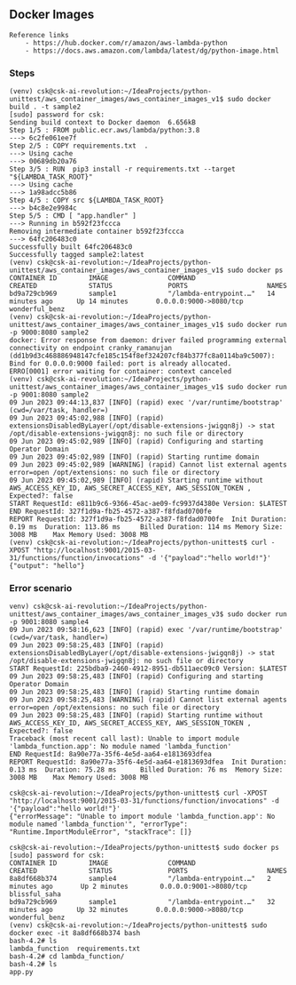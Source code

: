 
## Docker Images 
    Reference links
        - https://hub.docker.com/r/amazon/aws-lambda-python
        - https://docs.aws.amazon.com/lambda/latest/dg/python-image.html

### Steps

    (venv) csk@csk-ai-revolution:~/IdeaProjects/python-unittest/aws_container_images/aws_container_images_v1$ sudo docker build . -t sample2
    [sudo] password for csk:
    Sending build context to Docker daemon  6.656kB
    Step 1/5 : FROM public.ecr.aws/lambda/python:3.8
    ---> 6c2fe061ee7f
    Step 2/5 : COPY requirements.txt  .
    ---> Using cache
    ---> 00689db20a76
    Step 3/5 : RUN  pip3 install -r requirements.txt --target "${LAMBDA_TASK_ROOT}"
    ---> Using cache
    ---> 1a98adcc5b86
    Step 4/5 : COPY src ${LAMBDA_TASK_ROOT}
    ---> b4c8e2e9984c
    Step 5/5 : CMD [ "app.handler" ]
    ---> Running in b592f23fccca
    Removing intermediate container b592f23fccca
    ---> 64fc206483c0
    Successfully built 64fc206483c0
    Successfully tagged sample2:latest
    (venv) csk@csk-ai-revolution:~/IdeaProjects/python-unittest/aws_container_images/aws_container_images_v1$ sudo docker ps
    CONTAINER ID        IMAGE               COMMAND                  CREATED             STATUS              PORTS                    NAMES
    bd9a729cb969        sample1             "/lambda-entrypoint.…"   14 minutes ago      Up 14 minutes       0.0.0.0:9000->8080/tcp   wonderful_benz
    (venv) csk@csk-ai-revolution:~/IdeaProjects/python-unittest/aws_container_images/aws_container_images_v1$ sudo docker run -p 9000:8080 sample2
    docker: Error response from daemon: driver failed programming external connectivity on endpoint cranky_ramanujan (dd1b9d3c468886948147cfe185c154f8ef324207cf84b377fc8a0114ba9c5007): Bind for 0.0.0.0:9000 failed: port is already allocated.
    ERRO[0001] error waiting for container: context canceled
    (venv) csk@csk-ai-revolution:~/IdeaProjects/python-unittest/aws_container_images/aws_container_images_v1$ sudo docker run -p 9001:8080 sample2
    09 Jun 2023 09:44:13,837 [INFO] (rapid) exec '/var/runtime/bootstrap' (cwd=/var/task, handler=)
    09 Jun 2023 09:45:02,988 [INFO] (rapid) extensionsDisabledByLayer(/opt/disable-extensions-jwigqn8j) -> stat /opt/disable-extensions-jwigqn8j: no such file or directory
    09 Jun 2023 09:45:02,989 [INFO] (rapid) Configuring and starting Operator Domain
    09 Jun 2023 09:45:02,989 [INFO] (rapid) Starting runtime domain
    09 Jun 2023 09:45:02,989 [WARNING] (rapid) Cannot list external agents error=open /opt/extensions: no such file or directory
    09 Jun 2023 09:45:02,989 [INFO] (rapid) Starting runtime without AWS_ACCESS_KEY_ID, AWS_SECRET_ACCESS_KEY, AWS_SESSION_TOKEN , Expected?: false
    START RequestId: e811b9c6-9366-45ac-ae09-fc9937d4380e Version: $LATEST
    END RequestId: 327f1d9a-fb25-4572-a387-f8fdad0700fe
    REPORT RequestId: 327f1d9a-fb25-4572-a387-f8fdad0700fe  Init Duration: 0.19 ms  Duration: 113.86 ms     Billed Duration: 114 ms Memory Size: 3008 MB    Max Memory Used: 3008 MB
    (venv) csk@csk-ai-revolution:~/IdeaProjects/python-unittest$ curl -XPOST "http://localhost:9001/2015-03-31/functions/function/invocations" -d '{"payload":"hello world!"}'
    {"output": "hello"}


### Error scenario
    venv) csk@csk-ai-revolution:~/IdeaProjects/python-unittest/aws_container_images/aws_container_images_v3$ sudo docker run -p 9001:8080 sample4
    09 Jun 2023 09:58:16,623 [INFO] (rapid) exec '/var/runtime/bootstrap' (cwd=/var/task, handler=)
    09 Jun 2023 09:58:25,483 [INFO] (rapid) extensionsDisabledByLayer(/opt/disable-extensions-jwigqn8j) -> stat /opt/disable-extensions-jwigqn8j: no such file or directory
    START RequestId: 225bdba9-2460-4912-8951-db511aec09c0 Version: $LATEST
    09 Jun 2023 09:58:25,483 [INFO] (rapid) Configuring and starting Operator Domain
    09 Jun 2023 09:58:25,483 [INFO] (rapid) Starting runtime domain
    09 Jun 2023 09:58:25,483 [WARNING] (rapid) Cannot list external agents error=open /opt/extensions: no such file or directory
    09 Jun 2023 09:58:25,483 [INFO] (rapid) Starting runtime without AWS_ACCESS_KEY_ID, AWS_SECRET_ACCESS_KEY, AWS_SESSION_TOKEN , Expected?: false
    Traceback (most recent call last): Unable to import module 'lambda_function.app': No module named 'lambda_function'
    END RequestId: 8a90e77a-35f6-4e5d-aa64-e1813693dfea
    REPORT RequestId: 8a90e77a-35f6-4e5d-aa64-e1813693dfea  Init Duration: 0.13 ms  Duration: 75.28 ms      Billed Duration: 76 ms  Memory Size: 3008 MB    Max Memory Used: 3008 MB

    csk@csk-ai-revolution:~/IdeaProjects/python-unittest$ curl -XPOST "http://localhost:9001/2015-03-31/functions/function/invocations" -d '{"payload":"hello world!"}'
    {"errorMessage": "Unable to import module 'lambda_function.app': No module named 'lambda_function'", "errorType": "Runtime.ImportModuleError", "stackTrace": []}

    csk@csk-ai-revolution:~/IdeaProjects/python-unittest$ sudo docker ps
    [sudo] password for csk:
    CONTAINER ID        IMAGE               COMMAND                  CREATED             STATUS              PORTS                    NAMES
    8a8df668b374        sample4             "/lambda-entrypoint.…"   2 minutes ago       Up 2 minutes        0.0.0.0:9001->8080/tcp   blissful_saha
    bd9a729cb969        sample1             "/lambda-entrypoint.…"   32 minutes ago      Up 32 minutes       0.0.0.0:9000->8080/tcp   wonderful_benz
    (venv) csk@csk-ai-revolution:~/IdeaProjects/python-unittest$ sudo docker exec -it 8a8df668b374 bash
    bash-4.2# ls
    lambda_function  requirements.txt
    bash-4.2# cd lambda_function/
    bash-4.2# ls
    app.py

